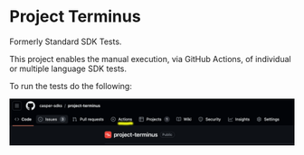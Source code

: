 # Project Terminus
Formerly Standard SDK Tests.

This project enables the manual execution, via GitHub Actions, of individual or multiple language SDK tests.

To run the tests do the following:

![image-01](img/image-01.png)



